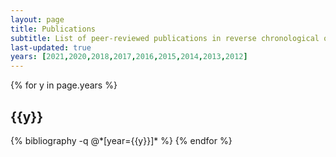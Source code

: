 ```yaml
---
layout: page
title: Publications
subtitle: List of peer-reviewed publications in reverse chronological order
last-updated: true
years: [2021,2020,2018,2017,2016,2015,2014,2013,2012]
---
```


{% for y in page.years %}
  <h2 class="year">{{y}}</h2>
  {% bibliography -q @*[year={{y}}]* %}
{% endfor %}

